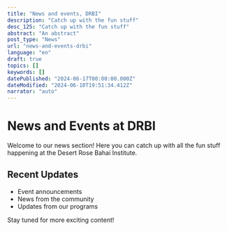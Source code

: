 ```yaml
---
title: "News and events, DRBI"
description: "Catch up with the fun stuff"
desc_125: "Catch up with the fun stuff"
abstract: "An abstract"
post_type: "News"
url: "news-and-events-drbi"
language: "en"
draft: true
topics: []
keywords: []
datePublished: "2024-06-17T00:00:00.000Z"
dateModified: "2024-06-10T19:51:34.412Z"
narrator: "auto"
---
```


# News and Events at DRBI

Welcome to our news section! Here you can catch up with all the fun stuff happening at the Desert Rose Bahai Institute.

## Recent Updates

- Event announcements
- News from the community
- Updates from our programs

Stay tuned for more exciting content!
